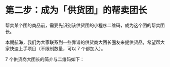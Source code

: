 # 第二步：成为「供货团」的帮卖团长

帮卖某个团的商品前，需要先识别该供货团的小程序二维码，成为这个团的帮卖团长。

本期航海，我们为大家联系到一些靠谱的供货商大团长圈友来提供货品，希望帮大家快速上手项目（不限制数量，可以 7 个都加入）。

7 个供货商大团长的简介与二维码如下：